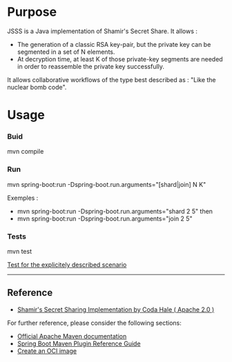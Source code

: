 # Purpose

JSSS is a Java implementation of Shamir's Secret Share. It allows : 

- The generation of a classic RSA key-pair, but the private key can be segmented in a set of N elements.
- At decryption time, at least K of those private-key segments are needed in order to reassemble the private key successfully. 

It allows collaborative workflows of the type best described as : "Like the nuclear bomb code".

# Usage

### Buid 

mvn compile

### Run

mvn spring-boot:run -Dspring-boot.run.arguments="[shard|join] N K"

Exemples : 

- mvn spring-boot:run -Dspring-boot.run.arguments="shard 2 5"
then 
- mvn spring-boot:run -Dspring-boot.run.arguments="join 2 5"



### Tests 

mvn test 

[Test for the explicitely described scenario](src/test/java/org/claval/AppTest.java#L60)

---

## Reference 

- [Shamir's Secret Sharing Implementation by Coda Hale ( Apache 2.0 )](https://github.com/codahale/shamir)



For further reference, please consider the following sections:

* [Official Apache Maven documentation](https://maven.apache.org/guides/index.html)
* [Spring Boot Maven Plugin Reference Guide](https://docs.spring.io/spring-boot/docs/2.4.3/maven-plugin/reference/html/)
* [Create an OCI image](https://docs.spring.io/spring-boot/docs/2.4.3/maven-plugin/reference/html/#build-image)




